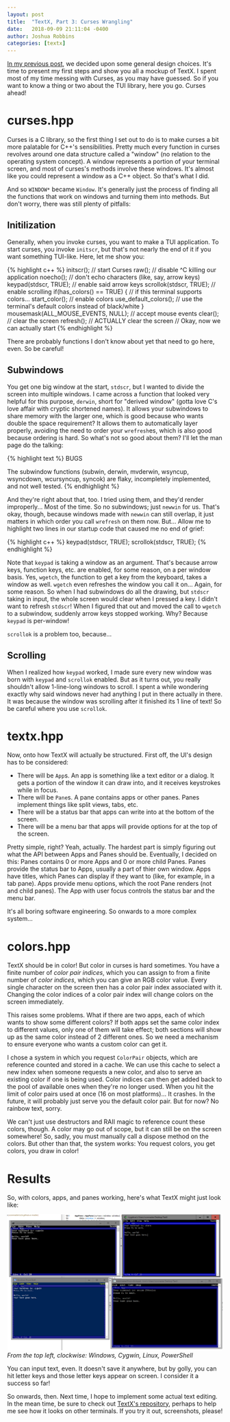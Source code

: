 ```yaml
---
layout: post
title:  "TextX, Part 3: Curses Wrangling"
date:   2018-09-09 21:11:04 -0400
author: Joshua Robbins
categories: [textx]
---
```


[In my previous post](http://iconmaster.info/2018/09/07/textx-2.html), we decided upon some general design choices. It's time to present my first steps and show you all a mockup of TextX. I spent most of my time messing with Curses, as you may have guessed. So if you want to know a thing or two about the TUI library, here you go. Curses ahead!

<!--readmore-->

# curses.hpp

Curses is a C library, so the first thing I set out to do is to make curses a bit more palatable for C++'s sensibilities. Pretty much every function in curses revolves around one data structure called a "window" (no relation to the operating system concept). A window represents a portion of your terminal screen, and most of curses's methods involve these windows. It's almost like you could represent a window as a C++ object. So that's what I did.

And so `WINDOW*` became `Window`. It's generally just the process of finding all the functions that work on windows and turning them into methods. But don't worry, there was still plenty of pitfalls:

## Initilization

Generally, when you invoke curses, you want to make a TUI application. To start curses, you invoke `initscr`, but that's not nearly the end of it if you want something TUI-like. Here, let me show you:

{% highlight c++ %}
initscr(); // start Curses
raw(); // disable ^C killing our application
noecho(); // don't echo characters (like, say, arrow keys)
keypad(stdscr, TRUE); // enable said arrow keys
scrollok(stdscr, TRUE); // enable scrolling
if(has_colors() == TRUE) { // if this terminal supports colors...
	start_color(); // enable colors
	use_default_colors(); // use the terminal's default colors instead of black/white
}
mousemask(ALL_MOUSE_EVENTS, NULL); // accept mouse events
clear(); // clear the screen
refresh(); // ACTUALLY clear the screen
// Okay, now we can actually start
{% endhighlight %}

There are probably functions I don't know about yet that need to go here, even. So be careful!

## Subwindows

You get one big window at the start, `stdscr`, but I wanted to divide the screen into multiple windows. I came across a function that looked very helpful for this purpose, `derwin`, short for "derived window" (gotta love C's love affair with cryptic shortened names). It allows your subwindows to share memory with the larger one, which is good because who wants double the space requirement? It allows them to automatically layer properly, avoiding the need to order your `wrefresh`es, which is also good because ordering is hard. So what's not so good about them? I'll let the man page do the talking:

{% highlight text %}
BUGS

The subwindow functions (subwin, derwin, mvderwin, wsyncup, wsyncdown, wcursyncup, syncok) are flaky, incompletely implemented, and not well tested.
{% endhighlight %}

And they're right about that, too. I tried using them, and they'd render improperly... Most of the time. So no subwindows; just `newwin` for us. That's okay, though, because windows made with `newwin` can still overlap, it just matters in which order you call `wrefresh` on them now. But... Allow me to highlight two lines in our startup code that caused me no end of grief:

{% highlight c++ %}
keypad(stdscr, TRUE);
scrollok(stdscr, TRUE);
{% endhighlight %}

Note that `keypad` is taking a window as an argument. That's because arrow keys, function keys, etc. are enabled, for some reason, on a per window basis. Yes, `wgetch`, the function to get a key from the keyboard, takes a window as well. `wgetch` even refreshes the window you call it on... Again, for some reason. So when I had subwindows do all the drawing, but `stdscr` taking in input, the whole screen would clear when I pressed a key. I didn't want to refresh `stdscr`! When I figured that out and moved the call to `wgetch` to a subwindow, suddenly arrow keys stopped working. Why? Because `keypad` is per-window!

`scrollok` is a problem too, because...

## Scrolling

When I realized how `keypad` worked, I made sure every new window was born with `keypad` and `scrollok` enabled. But as it turns out, you really shouldn't allow 1-line-long windows to scroll. I spent a while wondering exactly why said windows never had anything I put in there actually in there. It was because the window was scrolling after it finished its 1 line of text! So be careful where you use `scrollok`.

# textx.hpp

Now, onto how TextX will actually be structured. First off, the UI's design has to be considered:

* There will be `App`s. An app is something like a text editor or a dialog. It gets a portion of the window it can draw into, and it receives keystrokes while in focus.
* There will be `Pane`s. A pane contains apps or other panes. Panes implement things like split views, tabs, etc.
* There will be a status bar that apps can write into at the bottom of the screen.
* There will be a menu bar that apps will provide options for at the top of the screen.

Pretty simple, right? Yeah, actually. The hardest part is simply figuring out what the API between Apps and Panes should be. Eventually, I decided on this: Panes contains 0 or more Apps and 0 or more child Panes. Panes provide the status bar to Apps, usually a part of thier own window. Apps have titles, which Panes can display if they want to (like, for example, in a tab pane). Apps provide menu options, which the root Pane renders (not and child panes). The App with user focus controls the status bar and the menu bar.

It's all boring software engineering. So onwards to a more complex system...

# colors.hpp

TextX should be in color! But color in curses is hard sometimes. You have a finite number of _color pair indices_, which you can assign to from a finite number of _color indices_, which you can give an RGB color value. Every single character on the screen then has a color pair index associated with it. Changing the color indices of a color pair index will change colors on the screen immediately.

This raises some problems. What if there are two apps, each of which wants to show some different colors? If both apps set the same color index to different values, only one of them will take effect; both sections will show up as the same color instead of 2 different ones. So we need a mechanism to ensure everyone who wants a custom color can get it.

I chose a system in which you request `ColorPair` objects, which are reference counted and stored in a cache. We can use this cache to select a new index when someone requests a new color, and also to serve an existing color if one is being used. Color indices can then get added back to the pool of available ones when they're no longer used. When you hit the limit of color pairs used at once (16 on most platforms)... It crashes. In the future, it will probably just serve you the default color pair. But for now? No rainbow text, sorry.

We can't just use destructors and RAII magic to reference count these colors, though. A color may go out of scope, but it can still be on the screen somewhere! So, sadly, you must manually call a dispose method on the colors. But other than that, the system works: You request colors, you get colors, you draw in color!

# Results

So, with colors, apps, and panes working, here's what TextX might just look like:

![four terminals](/assets/textx-3/four-terminals.png)
_From the top left, clockwise: Windows, Cygwin, Linux, PowerShell_

You can input text, even. It doesn't save it anywhere, but by golly, you can hit letter keys and those letter keys appear on screen. I consider it a success so far!

So onwards, then. Next time, I hope to implement some actual text editing. In the mean time, be sure to check out [TextX's repository](https://github.com/iconmaster5326/TextX), perhaps to help me see how it looks on other terminals. If you try it out, screenshots, please!
